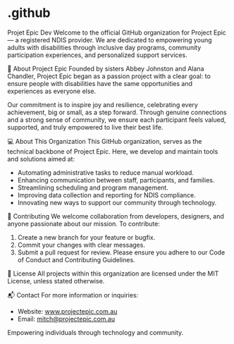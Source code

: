 # .github

Projet Epic Dev
Welcome to the official GitHub organization for Project Epic — a registered NDIS provider. We are dedicated to empowering young adults with disabilities through inclusive day programs, community participation experiences, and personalized support services.

🌟 About Project Epic
Founded by sisters Abbey Johnston and Alana Chandler, Project Epic began as a passion project with a clear goal: to ensure people with disabilities have the same opportunities and experiences as everyone else.

Our commitment is to inspire joy and resilience, celebrating every achievement, big or small, as a step forward. Through genuine connections and a strong sense of community, we ensure each participant feels valued, supported, and truly empowered to live their best life.

💻 About This Organization
This GitHub organization, serves as the technical backbone of Project Epic. Here, we develop and maintain tools and solutions aimed at:
- Automating administrative tasks to reduce manual workload.
- Enhancing communication between staff, participants, and families.
- Streamlining scheduling and program management.
- Improving data collection and reporting for NDIS compliance.
- Innovating new ways to support our community through technology.

🤝 Contributing
We welcome collaboration from developers, designers, and anyone passionate about our mission. To contribute:
1. Create a new branch for your feature or bugfix.
2. Commit your changes with clear messages.
3. Submit a pull request for review.
Please ensure you adhere to our Code of Conduct and Contributing Guidelines.

📄 License
All projects within this organization are licensed under the MIT License, unless stated otherwise.

📬 Contact
For more information or inquiries:
- Website: www.projectepic.com.au
- Email: mitch@projectepic.com.au


Empowering individuals through technology and community.
